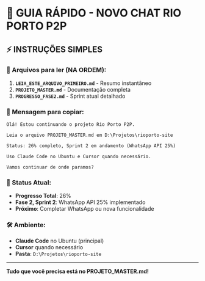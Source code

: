# 🚀 GUIA RÁPIDO - NOVO CHAT RIO PORTO P2P

## ⚡ INSTRUÇÕES SIMPLES

### 📍 Arquivos para ler (NA ORDEM):
1. **`LEIA_ESTE_ARQUIVO_PRIMEIRO.md`** - Resumo instantâneo
2. **`PROJETO_MASTER.md`** - Documentação completa
3. **`PROGRESSO_FASE2.md`** - Sprint atual detalhado

### 💬 Mensagem para copiar:
```
Olá! Estou continuando o projeto Rio Porto P2P.

Leia o arquivo PROJETO_MASTER.md em D:\Projetos\rioporto-site

Status: 26% completo, Sprint 2 em andamento (WhatsApp API 25%)

Uso Claude Code no Ubuntu e Cursor quando necessário.

Vamos continuar de onde paramos?
```

### 🎯 Status Atual:
- **Progresso Total**: 26%
- **Fase 2, Sprint 2**: WhatsApp API 25% implementado
- **Próximo**: Completar WhatsApp ou nova funcionalidade

### 🛠️ Ambiente:
- **Claude Code** no Ubuntu (principal)
- **Cursor** quando necessário
- **Pasta**: `D:\Projetos\rioporto-site`

---

**Tudo que você precisa está no PROJETO_MASTER.md!**
